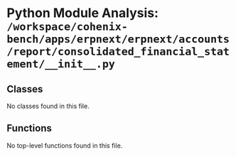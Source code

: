 # Python Module Analysis: `/workspace/cohenix-bench/apps/erpnext/erpnext/accounts/report/consolidated_financial_statement/__init__.py`

## Classes

No classes found in this file.


## Functions

No top-level functions found in this file.
